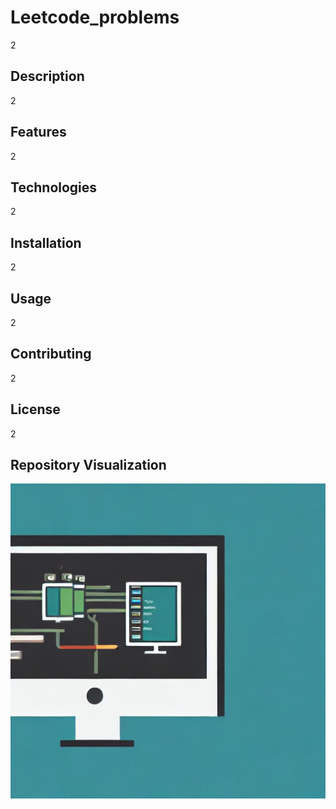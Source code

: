# Leetcode_problems
2


## Description
2


## Features
2


## Technologies
2


## Installation
2


## Usage
2


## Contributing
2


## License
2

## Repository Visualization
![Repository Visualization](https://raw.githubusercontent.com/aliammari1/Leetcode_problems/main/assets/repo_image_Leetcode_problems.png)